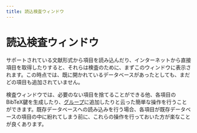 ```yaml
---
title: 読込検査ウィンドウ
---
```


# 読込検査ウィンドウ

サポートされている文献形式から項目を読み込んだり、インターネットから直接項目を取得したりすると、それらは検査のために、まずこのウィンドウに表示されます。この時点では、既に開かれているデータベースがあったとしても、まだどの項目も追加されていません。

検査ウィンドウでは、必要のない項目を捨てることができる他、各項目のBibTeX鍵を生成したり、[グループ](GroupsHelp)に追加したりと云った簡単な操作を行うことができます。既存データベースへの読み込みを行う場合、各項目が既存データベースの項目の中に紛れてしまう前に、これらの操作を行っておいた方が楽なことが良くあります。

